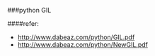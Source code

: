 ###python GIL

####refer:
- http://www.dabeaz.com/python/GIL.pdf
- http://www.dabeaz.com/python/NewGIL.pdf
